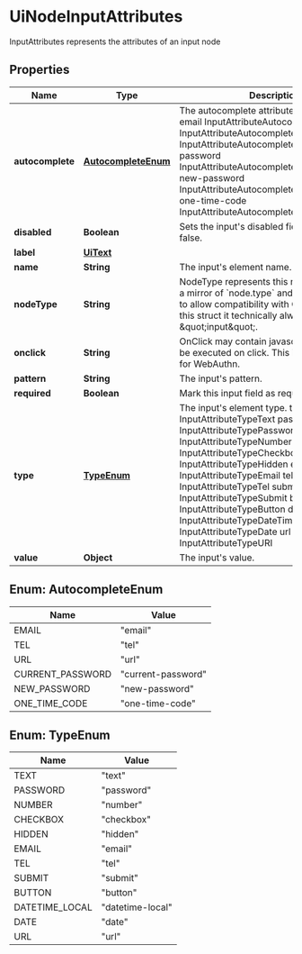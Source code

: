 

# UiNodeInputAttributes

InputAttributes represents the attributes of an input node

## Properties

| Name | Type | Description | Notes |
|------------ | ------------- | ------------- | -------------|
|**autocomplete** | [**AutocompleteEnum**](#AutocompleteEnum) | The autocomplete attribute for the input. email InputAttributeAutocompleteEmail tel InputAttributeAutocompleteTel url InputAttributeAutocompleteUrl current-password InputAttributeAutocompleteCurrentPassword new-password InputAttributeAutocompleteNewPassword one-time-code InputAttributeAutocompleteOneTimeCode |  [optional] |
|**disabled** | **Boolean** | Sets the input&#39;s disabled field to true or false. |  |
|**label** | [**UiText**](UiText.md) |  |  [optional] |
|**name** | **String** | The input&#39;s element name. |  |
|**nodeType** | **String** | NodeType represents this node&#39;s types. It is a mirror of &#x60;node.type&#x60; and is primarily used to allow compatibility with OpenAPI 3.0.  In this struct it technically always is \&quot;input\&quot;. |  |
|**onclick** | **String** | OnClick may contain javascript which should be executed on click. This is primarily used for WebAuthn. |  [optional] |
|**pattern** | **String** | The input&#39;s pattern. |  [optional] |
|**required** | **Boolean** | Mark this input field as required. |  [optional] |
|**type** | [**TypeEnum**](#TypeEnum) | The input&#39;s element type. text InputAttributeTypeText password InputAttributeTypePassword number InputAttributeTypeNumber checkbox InputAttributeTypeCheckbox hidden InputAttributeTypeHidden email InputAttributeTypeEmail tel InputAttributeTypeTel submit InputAttributeTypeSubmit button InputAttributeTypeButton datetime-local InputAttributeTypeDateTimeLocal date InputAttributeTypeDate url InputAttributeTypeURI |  |
|**value** | **Object** | The input&#39;s value. |  [optional] |



## Enum: AutocompleteEnum

| Name | Value |
|---- | -----|
| EMAIL | &quot;email&quot; |
| TEL | &quot;tel&quot; |
| URL | &quot;url&quot; |
| CURRENT_PASSWORD | &quot;current-password&quot; |
| NEW_PASSWORD | &quot;new-password&quot; |
| ONE_TIME_CODE | &quot;one-time-code&quot; |



## Enum: TypeEnum

| Name | Value |
|---- | -----|
| TEXT | &quot;text&quot; |
| PASSWORD | &quot;password&quot; |
| NUMBER | &quot;number&quot; |
| CHECKBOX | &quot;checkbox&quot; |
| HIDDEN | &quot;hidden&quot; |
| EMAIL | &quot;email&quot; |
| TEL | &quot;tel&quot; |
| SUBMIT | &quot;submit&quot; |
| BUTTON | &quot;button&quot; |
| DATETIME_LOCAL | &quot;datetime-local&quot; |
| DATE | &quot;date&quot; |
| URL | &quot;url&quot; |



